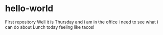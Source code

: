 # hello-world
First repository
Well it is Thursday and i am in the office
i need to see what i can do about Lunch today
feeling like tacos!
